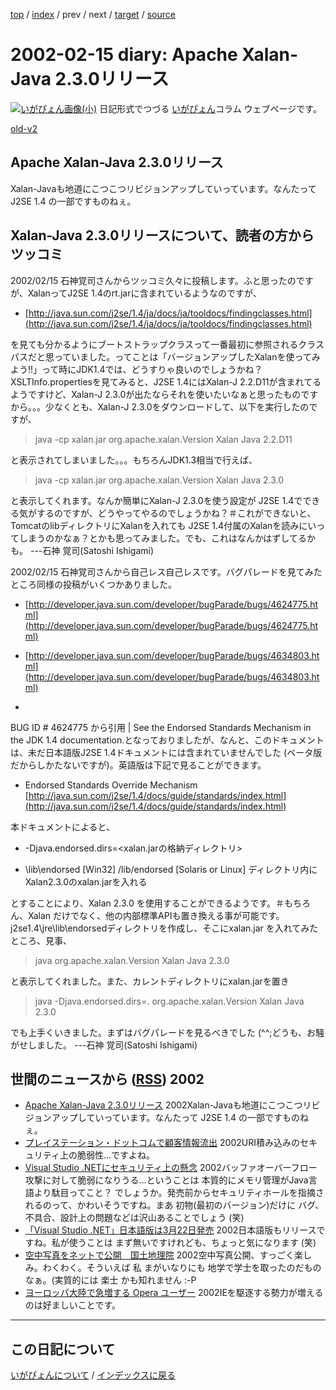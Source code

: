 [top](https://igapyon.github.io/diary/) 
 / [index](https://igapyon.github.io/diary/2002/index.html) 
 / prev 
 / next 
 / [target](https://igapyon.github.io/diary/2002/ig020215.html) 
 / [source](https://github.com/igapyon/diary/blob/gh-pages/2002/ig020215.html.src.md) 

2002-02-15 diary: Apache Xalan-Java 2.3.0リリース
=====================================================================================================
[![いがぴょん画像(小)](https://igapyon.github.io/diary/images/iga200306s.jpg "いがぴょん")](https://igapyon.github.io/diary/memo/memoigapyon.html) 日記形式でつづる [いがぴょん](https://igapyon.github.io/diary/memo/memoigapyon.html)コラム ウェブページです。

[old-v2](ig020215-orig.html)

## Apache Xalan-Java 2.3.0リリース

Xalan-Javaも地道にこつこつリビジョンアップしていっています。なんたって J2SE 1.4 の一部ですものねぇ。


## Xalan-Java 2.3.0リリースについて、読者の方からツッコミ

2002/02/15 石神覚司さんからツッコミ久々に投稿します。ふと思ったのですが、XalanってJ2SE 1.4のrt.jarに含まれているようなのですが、


* [http://java.sun.com/j2se/1.4/ja/docs/ja/tooldocs/findingclasses.html](http://java.sun.com/j2se/1.4/ja/docs/ja/tooldocs/findingclasses.html)

を見ても分かるようにブートストラップクラスって一番最初に参照されるクラスパスだと思っていました。ってことは「バージョンアップしたXalanを使ってみよう!!」って時にJDK1.4では、どうすりゃ良いのでしょうかね？
XSLTInfo.propertiesを見てみると、J2SE 1.4にはXalan-J 2.2.D11が含まれてるようですけど、Xalan-J
2.3.0が出たならそれを使いたいなぁと思ったものですから。。。少なくとも、Xalan-J 2.3.0をダウンロードして、以下を実行したのですが、
> java -cp xalan.jar org.apache.xalan.Version
      Xalan Java 2.2.D11

と表示されてしまいました。。。もちろんJDK1.3相当で行えば、
> java -cp xalan.jar org.apache.xalan.Version
      Xalan Java 2.3.0

と表示してくれます。なんか簡単にXalan-J 2.3.0を使う設定が J2SE 1.4でできる気がするのですが、どうやってやるのでしょうかね？＃これができないと、TomcatのlibディレクトリにXalanを入れても J2SE 1.4付属のXalanを読みにいってしまうのかなぁ？とかも思ってみました。でも、これはなんかはずしてるかも。
---石神 覚司(Satoshi Ishigami)

2002/02/15 石神覚司さんから自己レス自己レスです。バグパレードを見てみたところ同様の投稿がいくつかありました。


* [http://developer.java.sun.com/developer/bugParade/bugs/4624775.html](http://developer.java.sun.com/developer/bugParade/bugs/4624775.html)
  
* [http://developer.java.sun.com/developer/bugParade/bugs/4634803.html](http://developer.java.sun.com/developer/bugParade/bugs/4634803.html)
  
* 

BUG ID # 4624775 から引用
| See the Endorsed Standards Mechanism in the JDK 1.4 documentation.となっておりましたが、なんと、このドキュメントは、未だ日本語版J2SE 1.4ドキュメントには含まれていませんでした
(ベータ版だからしかたないですが)。英語版は下記で見ることができます。


* Endorsed Standards Override Mechanism
  [http://java.sun.com/j2se/1.4/docs/guide/standards/index.html](http://java.sun.com/j2se/1.4/docs/guide/standards/index.html)

本ドキュメントによると、
* -Djava.endorsed.dirs=<xalan.jarの格納ディレクトリ>
  
* <java-home>\lib\endorsed [Win32]
  <java-home>/lib/endorsed [Solaris or Linux]
  ディレクトリ内にXalan2.3.0のxalan.jarを入れる

とすることにより、Xalan 2.3.0 を使用することができるようです。＃もちろん、Xalan だけでなく、他の内部標準APIも置き換える事が可能です。
j2se1.4\jre\lib\endorsedディレクトリを作成し、そこにxalan.jar を入れてみたところ、見事、
> java org.apache.xalan.Version
      Xalan Java 2.3.0

と表示してくれました。また、カレントディレクトリにxalan.jarを置き
> java -Djava.endorsed.dirs=. org.apache.xalan.Version
      Xalan Java 2.3.0

でも上手くいきました。まずはバグパレードを見るべきでした (^^;どうも、お騒がせしました。
---石神 覚司(Satoshi Ishigami)

## 世間のニュースから ([RSS](ig020215-news.xml)) 2002


* [Apache Xalan-Java 2.3.0リリース](http://xml.apache.org/xalan-j/index.html)  2002Xalan-Javaも地道にこつこつリビジョンアップしていっています。なんたって J2SE 1.4 の一部ですものねぇ。
* [プレイステーション・ドットコムで顧客情報流出](http://www.watch.impress.co.jp/internet/www/article/2000/0302/ps2.htm)  2002URI積み込みのセキュリティ上の脆弱性…ですよね。
* [Visual Studio .NETにセキュリティ上の懸念](http://www.zdnet.co.jp/news/0202/15/b_0214_06.html)  2002バッファオーバーフロー攻撃に対して脆弱になりうる…ということは 本質的にメモリ管理がJava言語より駄目ってこと？ でしょうか。発売前からセキュリティホールを指摘されるのって、かわいそうですね。まあ 初物(最初のバージョン)だけに バグ、不具合、設計上の問題などは沢山あることでしょう (笑)
* [「Visual Studio .NET」日本語版は3月22日発売](http://www.zdnet.co.jp/news/bursts/0202/14/04.html)  2002日本語版もリリースですね。私が使うことは まず無いですけれども、ちょっと気になります (笑)
* [空中写真をネットで公開　国土地理院](http://www.zdnet.co.jp/news/bursts/0202/14/05.html)  2002空中写真公開、すっごく楽しみ。わくわく。そういえば 私 まがいなりにも 地学で学士を取ったのだものなぁ。(実質的には 楽士 かも知れません :-P
* [ヨーロッパ大陸で急増する Opera ユーザー](http://japan.internet.com/linuxtoday/20020213/1.html)  2002IEを駆逐する勢力が増えるのは好ましいことです。


----------------------------------------------------------------------------------------------------

## この日記について
[いがぴょんについて](https://igapyon.github.io/diary/memo/memoigapyon.html) / [インデックスに戻る](https://igapyon.github.io/diary/idxall.html)
